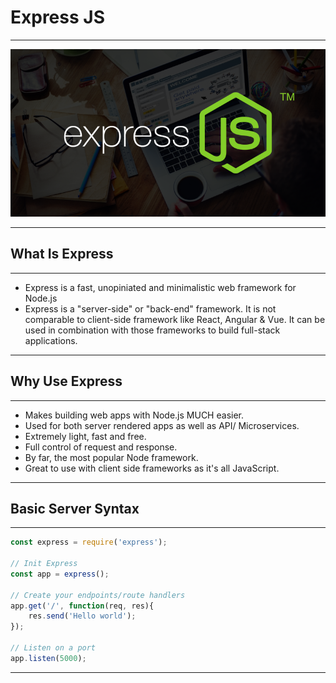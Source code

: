 # Express JS

<hr>

![](ExpreeImages/logo.png)

<hr>

## What Is Express

<hr>

- Express is a fast, unopiniated and minimalistic web framework for Node.js
- Express is a "server-side" or "back-end" framework. It is not comparable to client-side framework like React, Angular & Vue. It can be used in combination with those frameworks to build full-stack applications.

<hr>

## Why Use Express

<hr>

- Makes building web apps with Node.js MUCH easier.
- Used for both server rendered apps as well as API/ Microservices.
- Extremely light, fast and free.
- Full control of request and response.
- By far, the most popular Node framework.
- Great to use with client side frameworks as it's all JavaScript.

<hr>

## Basic Server Syntax

<hr>

```js
const express = require('express');

// Init Express
const app = express();

// Create your endpoints/route handlers
app.get('/', function(req, res){
    res.send('Hello world');
});

// Listen on a port
app.listen(5000);
```

<hr>

## 